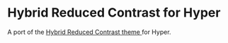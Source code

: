 # Hybrid Reduced Contrast for Hyper

A port of the [Hybrid Reduced Contrast theme ](https://github.com/w0ng/vim-hybrid) for Hyper.

